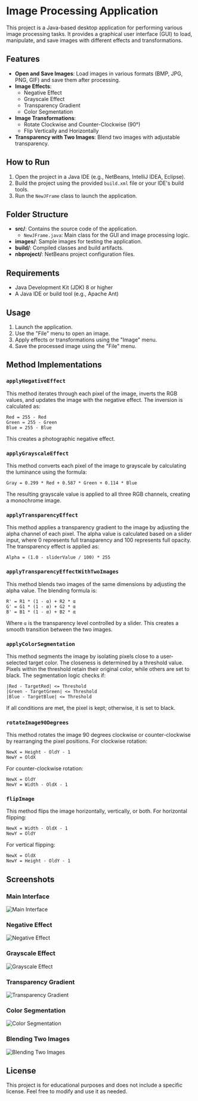 # Image Processing Application

This project is a Java-based desktop application for performing various image processing tasks. It provides a graphical user interface (GUI) to load, manipulate, and save images with different effects and transformations.

## Features

- **Open and Save Images**: Load images in various formats (BMP, JPG, PNG, GIF) and save them after processing.
- **Image Effects**:
  - Negative Effect
  - Grayscale Effect
  - Transparency Gradient
  - Color Segmentation
- **Image Transformations**:
  - Rotate Clockwise and Counter-Clockwise (90°)
  - Flip Vertically and Horizontally
- **Transparency with Two Images**: Blend two images with adjustable transparency.

## How to Run

1. Open the project in a Java IDE (e.g., NetBeans, IntelliJ IDEA, Eclipse).
2. Build the project using the provided `build.xml` file or your IDE's build tools.
3. Run the `NewJFrame` class to launch the application.

## Folder Structure

- **src/**: Contains the source code of the application.
  - `NewJFrame.java`: Main class for the GUI and image processing logic.
- **images/**: Sample images for testing the application.
- **build/**: Compiled classes and build artifacts.
- **nbproject/**: NetBeans project configuration files.

## Requirements

- Java Development Kit (JDK) 8 or higher
- A Java IDE or build tool (e.g., Apache Ant)

## Usage

1. Launch the application.
2. Use the "File" menu to open an image.
3. Apply effects or transformations using the "Image" menu.
4. Save the processed image using the "File" menu.

## Method Implementations

### `applyNegativeEffect`
This method iterates through each pixel of the image, inverts the RGB values, and updates the image with the negative effect. The inversion is calculated as:
```
Red = 255 - Red
Green = 255 - Green
Blue = 255 - Blue
```
This creates a photographic negative effect.

### `applyGrayscaleEffect`
This method converts each pixel of the image to grayscale by calculating the luminance using the formula:
```
Gray = 0.299 * Red + 0.587 * Green + 0.114 * Blue
```
The resulting grayscale value is applied to all three RGB channels, creating a monochrome image.

### `applyTransparencyEffect`
This method applies a transparency gradient to the image by adjusting the alpha channel of each pixel. The alpha value is calculated based on a slider input, where 0 represents full transparency and 100 represents full opacity. The transparency effect is applied as:
```
Alpha = (1.0 - sliderValue / 100) * 255
```

### `applyTransparencyEffectWithTwoImages`
This method blends two images of the same dimensions by adjusting the alpha value. The blending formula is:
```
R' = R1 * (1 - α) + R2 * α
G' = G1 * (1 - α) + G2 * α
B' = B1 * (1 - α) + B2 * α
```
Where `α` is the transparency level controlled by a slider. This creates a smooth transition between the two images.

### `applyColorSegmentation`
This method segments the image by isolating pixels close to a user-selected target color. The closeness is determined by a threshold value. Pixels within the threshold retain their original color, while others are set to black. The segmentation logic checks if:
```
|Red - TargetRed| <= Threshold
|Green - TargetGreen| <= Threshold
|Blue - TargetBlue| <= Threshold
```
If all conditions are met, the pixel is kept; otherwise, it is set to black.

### `rotateImage90Degrees`
This method rotates the image 90 degrees clockwise or counter-clockwise by rearranging the pixel positions. For clockwise rotation:
```
NewX = Height - OldY - 1
NewY = OldX
```
For counter-clockwise rotation:
```
NewX = OldY
NewY = Width - OldX - 1
```

### `flipImage`
This method flips the image horizontally, vertically, or both. For horizontal flipping:
```
NewX = Width - OldX - 1
NewY = OldY
```
For vertical flipping:
```
NewX = OldX
NewY = Height - OldY - 1
```

## Screenshots

### Main Interface
![Main Interface](images/javalogo.png)

### Negative Effect
![Negative Effect](images/negative.jpg)

### Grayscale Effect
![Grayscale Effect](images/gray.jpg)

### Transparency Gradient
![Transparency Gradient](images/test.jpg)

### Color Segmentation
![Color Segmentation](images/imagem1.jpg)

### Blending Two Images
![Blending Two Images](images/imagem2.jpg)

## License

This project is for educational purposes and does not include a specific license. Feel free to modify and use it as needed.
